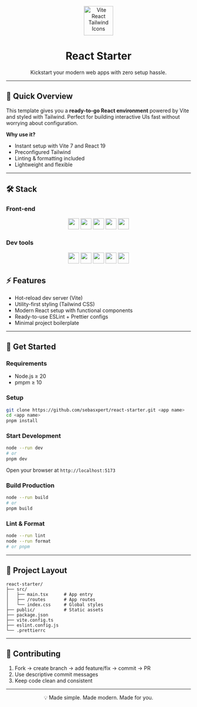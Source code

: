 <div align="center">
  <img height="80" src="https://skillicons.dev/icons?i=vite,react,ts" alt="Vite React Tailwind Icons" />
  <h1>React Starter</h1>
  <p>Kickstart your modern web apps with zero setup hassle.</p>
</div>

---

## 🚀 Quick Overview

This template gives you a **ready-to-go React environment** powered by Vite and styled with Tailwind. Perfect for building interactive UIs fast without worrying about configuration.

**Why use it?**

- Instant setup with Vite 7 and React 19
- Preconfigured Tailwind
- Linting & formatting included
- Lightweight and flexible

---

## 🛠 Stack

### Front-end

<p align="center">
  <img src="https://img.shields.io/badge/react%2019-%2320232a.svg?style=for-the-badge&logo=react&logoColor=%2361DAFB" height="30" />
  <img src="https://img.shields.io/badge/tanstack%20router-green.svg?style=for-the-badge&logo=react&logoColor=%2361DAFB" height="30" />
  <img src="https://img.shields.io/badge/tailwind%204-%2338B2AC.svg?style=for-the-badge&logo=tailwind-css&logoColor=white" height="30" />
  <img src="https://img.shields.io/badge/jotai-white?style=for-the-badge" height="30" />
  <img src="https://img.shields.io/badge/lucide%20icons-red.svg?style=for-the-badge&logo=lucide&logoColor=white" height="30" />
</p>

### Dev tools

<p align="center">
  <img src="https://img.shields.io/badge/vite%207-%23646CFF.svg?style=for-the-badge&logo=vite&logoColor=white" height="30" />
  <img src="https://img.shields.io/badge/vitest-green.svg?style=for-the-badge&logo=vitest&logoColor=black" height="30" />
  <img src="https://img.shields.io/badge/typescript-blue?style=for-the-badge&logo=typescript&logoColor=black" height="30" />
  <img src="https://img.shields.io/badge/eslint-yellow?style=for-the-badge&logo=eslint&logoColor=black" height="30" />
  <img src="https://img.shields.io/badge/prettier-yellow?style=for-the-badge&logo=prettier&logoColor=black" height="30" />
</p

---

## ⚡ Features

- Hot-reload dev server (Vite)
- Utility-first styling (Tailwind CSS)
- Modern React setup with functional components
- Ready-to-use ESLint + Prettier configs
- Minimal project boilerplate

---

## 🏁 Get Started

### Requirements

- Node.js ≥ 20
- pmpm ≥ 10

### Setup

```bash
git clone https://github.com/sebasxpert/react-starter.git <app name>
cd <app name>
pnpm install
```

### Start Development

```bash
node --run dev
# or
pnpm dev
```

Open your browser at `http://localhost:5173`

### Build Production

```bash
node --run build
# or
pnpm build
```

### Lint & Format

```bash
node --run lint
node --run format
# or pnpm
```

---

## 📁 Project Layout

```
react-starter/
├── src/
│   ├── main.tsx      # App entry
│   ├── /routes       # App routes
│   └── index.css     # Global styles
├── public/           # Static assets
├── package.json
├── vite.config.ts
├── eslint.config.js
└── .prettierrc
```

---

## 🤝 Contributing

1. Fork → create branch → add feature/fix → commit → PR
2. Use descriptive commit messages
3. Keep code clean and consistent

---

<p align="center">
💡 Made simple. Made modern. Made for you.
</p>
